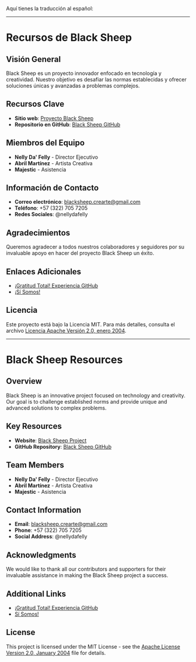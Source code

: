Aquí tienes la traducción al español:  

---

# Recursos de Black Sheep  

## Visión General  
Black Sheep es un proyecto innovador enfocado en tecnología y creatividad. Nuestro objetivo es desafiar las normas establecidas y ofrecer soluciones únicas y avanzadas a problemas complejos.  

## Recursos Clave  
- **Sitio web**: [Proyecto Black Sheep](https://nellydafelly.github.io/blacksheep.proyect)  
- **Repositorio en GitHub**: [Black Sheep GitHub](https://github.com/nellydafelly/blacksheep)  

## Miembros del Equipo  
- **Nelly Da' Felly** - Director Ejecutivo  
- **Abril Martínez** - Artista Creativa  
- **Majestic** - Asistencia  

## Información de Contacto  
- **Correo electrónico**: blacksheep.crearte@gmail.com  
- **Teléfono**: +57 (322) 705 7205  
- **Redes Sociales**: @nellydafelly  

## Agradecimientos  
Queremos agradecer a todos nuestros colaboradores y seguidores por su invaluable apoyo en hacer del proyecto Black Sheep un éxito.  

## Enlaces Adicionales  
- [¡Gratitud Total! Experiencia GitHub](experiencia_github.html)  
- [¡Sí Somos!](README.html)  

## Licencia  
Este proyecto está bajo la Licencia MIT. Para más detalles, consulta el archivo [Licencia Apache Versión 2.0, enero 2004](LICENSE).  

---

# Black Sheep Resources

## Overview
Black Sheep is an innovative project focused on technology and creativity. Our goal is to challenge established norms and provide unique and advanced solutions to complex problems.

## Key Resources
- **Website**: [Black Sheep Project](https://nellydafelly.github.io/blacksheep.proyect)
- **GitHub Repository**: [Black Sheep GitHub](https://github.com/nellydafelly/blacksheep)

## Team Members
- **Nelly Da' Felly** - Director Ejecutivo
- **Abril Martínez** - Artista Creativa
- **Majestic** - Asistencia

## Contact Information
- **Email**: blacksheep.crearte@gmail.com
- **Phone**: +57 (322) 705 7205
- **Social Address**: @nellydafelly

## Acknowledgments
We would like to thank all our contributors and supporters for their invaluable assistance in making the Black Sheep project a success.

## Additional Links
- [¡Gratitud Total! Experiencia GitHub](experiencia_github.html)
- [Sí Somos!](README.html)

## License
This project is licensed under the MIT License - see the [Apache License Version 2.0, January 2004](LICENSE) file for details.
